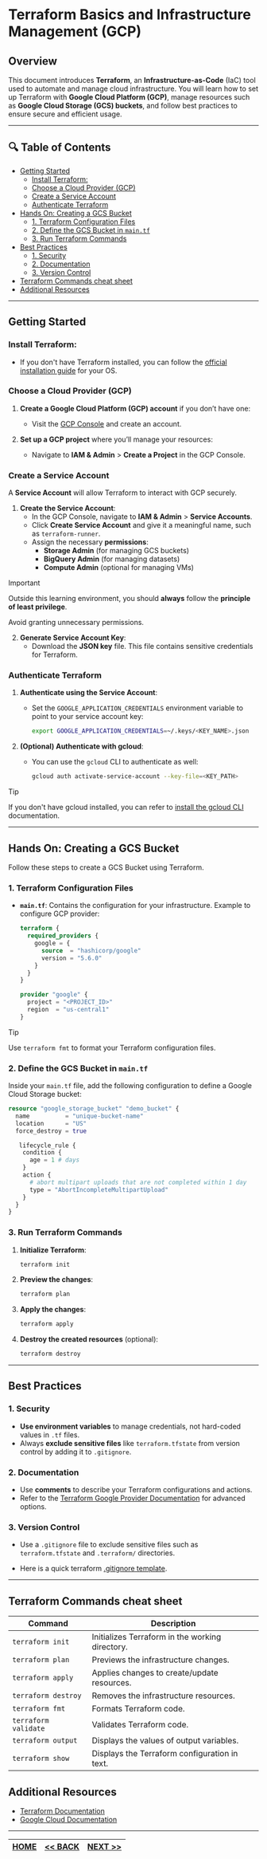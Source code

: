 # Terraform Basics and Infrastructure Management (GCP)

## Overview
This document introduces **Terraform**, an **Infrastructure-as-Code** (IaC) tool used to automate and manage cloud infrastructure. You will learn how to set up Terraform with **Google Cloud Platform (GCP)**, manage resources such as **Google Cloud Storage (GCS) buckets**, and follow best practices to ensure secure and efficient usage.

---

## 🔍 Table of Contents

- [Getting Started](#getting-started)
   - [Install Terraform:](#install-terraform)
   - [Choose a Cloud Provider (GCP)](#choose-a-cloud-provider-gcp)
   - [Create a Service Account](#create-a-service-account)
   - [Authenticate Terraform](#authenticate-terraform)
- [Hands On: Creating a GCS Bucket](#hands-on-creating-a-gcs-bucket)
   - [1. Terraform Configuration Files](#1-terraform-configuration-files)
   - [2. Define the GCS Bucket in `main.tf`](#2-define-the-gcs-bucket-in-maintf)
   - [3. Run Terraform Commands](#3-run-terraform-commands)
- [Best Practices](#best-practices)
   - [1. Security](#1-security)
   - [2. Documentation](#2-documentation)
   - [3. Version Control](#3-version-control)
- [Terraform Commands cheat sheet](#terraform-commands-cheat-sheet)
- [Additional Resources](#additional-resources)

---

## Getting Started

### Install Terraform:
   - If you don't have Terraform installed, you can follow the [official installation guide](https://learn.hashicorp.com/tutorials/terraform/install-cli) for your OS.

### Choose a Cloud Provider (GCP)

1. **Create a Google Cloud Platform (GCP) account** if you don’t have one:
   - Visit the [GCP Console](https://console.cloud.google.com/) and create an account.

2. **Set up a GCP project** where you’ll manage your resources:
   - Navigate to **IAM & Admin** > **Create a Project** in the GCP Console.

### Create a Service Account

A **Service Account** will allow Terraform to interact with GCP securely.

1. **Create the Service Account**:
   - In the GCP Console, navigate to **IAM & Admin** > **Service Accounts**.
   - Click **Create Service Account** and give it a meaningful name, such as `terraform-runner`.
   - Assign the necessary **permissions**:
     - **Storage Admin** (for managing GCS buckets)
     - **BigQuery Admin** (for managing datasets)
     - **Compute Admin** (optional for managing VMs)

> [!IMPORTANT]
> Outside this learning environment, you should **always** follow the **principle of least privilege**.
>
> Avoid granting unnecessary permissions.

2. **Generate Service Account Key**:
   - Download the **JSON key** file. This file contains sensitive credentials for Terraform.

### Authenticate Terraform

1. **Authenticate using the Service Account**:
   - Set the `GOOGLE_APPLICATION_CREDENTIALS` environment variable to point to your service account key:
     ```bash
     export GOOGLE_APPLICATION_CREDENTIALS=~/.keys/<KEY_NAME>.json
     ```

2. **(Optional) Authenticate with gcloud**:
   - You can use the `gcloud` CLI to authenticate as well:
     ```bash
     gcloud auth activate-service-account --key-file=<KEY_PATH>
     ```

> [!TIP]
> If you don't have gcloud installed, you can refer to [install the gcloud CLI](https://cloud.google.com/sdk/docs/install) documentation.

---

## Hands On: Creating a GCS Bucket

Follow these steps to create a GCS Bucket using Terraform.

### 1. Terraform Configuration Files

- **`main.tf`**: Contains the configuration for your infrastructure.
  Example to configure GCP provider:

  ```terraform
  terraform {
    required_providers {
      google = {
        source  = "hashicorp/google"
        version = "5.6.0"
      }
    }
  }

  provider "google" {
    project = "<PROJECT_ID>"
    region  = "us-central1"
  }
  ```

>[!TIP]
> Use `terraform fmt` to format your Terraform configuration files.

### 2. Define the GCS Bucket in `main.tf`

Inside your `main.tf` file, add the following configuration to define a Google Cloud Storage bucket:

```terraform
resource "google_storage_bucket" "demo_bucket" {
  name          = "unique-bucket-name"
  location      = "US"
  force_destroy = true

   lifecycle_rule {
    condition {
      age = 1 # days
    }
    action {
      # abort multipart uploads that are not completed within 1 day
      type = "AbortIncompleteMultipartUpload"
    }
  }
}
```

### 3. Run Terraform Commands

1. **Initialize Terraform**:
   ```bash
   terraform init
   ```

2. **Preview the changes**:
   ```bash
   terraform plan
   ```

3. **Apply the changes**:
   ```bash
   terraform apply
   ```

4. **Destroy the created resources** (optional):
   ```bash
   terraform destroy
   ```

---

## Best Practices

### 1. Security
- **Use environment variables** to manage credentials, not hard-coded values in `.tf` files.
- Always **exclude sensitive files** like `terraform.tfstate` from version control by adding it to `.gitignore`.

### 2. Documentation
- Use **comments** to describe your Terraform configurations and actions.
- Refer to the [Terraform Google Provider Documentation](https://registry.terraform.io/providers/hashicorp/google/latest/docs) for advanced options.

### 3. Version Control
- Use a `.gitignore` file to exclude sensitive files such as `terraform.tfstate` and `.terraform/` directories.

-  Here is a quick terraform [.gitignore template](https://www.gitignore.io/api/terraform).

---

## Terraform Commands cheat sheet

| Command             | Description                                      |
|---------------------|--------------------------------------------------|
| `terraform init`     | Initializes Terraform in the working directory. |
| `terraform plan`     | Previews the infrastructure changes.           |
| `terraform apply`    | Applies changes to create/update resources.    |
| `terraform destroy`  | Removes the infrastructure resources.          |
| `terraform fmt`      | Formats Terraform code.                        |
| `terraform validate` | Validates Terraform code.                       |
| `terraform output`   | Displays the values of output variables.        |
| `terraform show`     | Displays the Terraform configuration in text.   |


## Additional Resources

- [Terraform Documentation](https://www.terraform.io/docs)
- [Google Cloud Documentation](https://cloud.google.com/docs)

---

| [HOME](../README.md) | [<< BACK](./1-1-1-notes.md) | [NEXT >>](./1-1-3-notes.md) |
| -------------------- | ----------------------- | --------------------------- |
